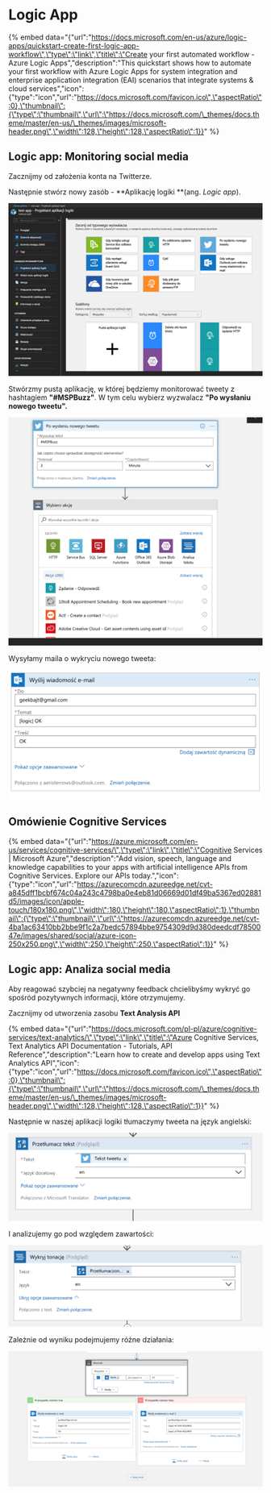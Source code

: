 # Logic App

{% embed data="{\"url\":\"https://docs.microsoft.com/en-us/azure/logic-apps/quickstart-create-first-logic-app-workflow\",\"type\":\"link\",\"title\":\"Create your first automated workflow - Azure Logic Apps\",\"description\":\"This quickstart shows how to automate your first workflow with Azure Logic Apps for system integration and enterprise application integration \(EAI\) scenarios that integrate systems & cloud services\",\"icon\":{\"type\":\"icon\",\"url\":\"https://docs.microsoft.com/favicon.ico\",\"aspectRatio\":0},\"thumbnail\":{\"type\":\"thumbnail\",\"url\":\"https://docs.microsoft.com/\_themes/docs.theme/master/en-us/\_themes/images/microsoft-header.png\",\"width\":128,\"height\":128,\"aspectRatio\":1}}" %}

## Logic app: Monitoring social media

Zacznijmy od założenia konta na Twitterze.

 Następnie stwórz nowy zasób - **Aplikację logiki **\(ang. _Logic app_\).

![](.gitbook/assets/image%20%288%29.png)

Stwórzmy pustą aplikację, w której będziemy monitorować tweety z hashtagiem **"\#MSPBuzz"**. W tym celu wybierz wyzwalacz **"Po wysłaniu nowego tweetu".**

![](.gitbook/assets/image%20%2812%29.png)

Wysyłamy maila o wykryciu nowego tweeta:



![](.gitbook/assets/image%20%287%29.png)

## Omówienie Cognitive Services

{% embed data="{\"url\":\"https://azure.microsoft.com/en-us/services/cognitive-services/\",\"type\":\"link\",\"title\":\"Cognitive Services \| Microsoft Azure\",\"description\":\"Add vision, speech, language and knowledge capabilities to your apps with artificial intelligence APIs from Cognitive Services. Explore our APIs today.\",\"icon\":{\"type\":\"icon\",\"url\":\"https://azurecomcdn.azureedge.net/cvt-a845dff1bcbf674c04a243c4798ba0e4eb81d06669d01df49ba5367ed02881d5/images/icon/apple-touch/180x180.png\",\"width\":180,\"height\":180,\"aspectRatio\":1},\"thumbnail\":{\"type\":\"thumbnail\",\"url\":\"https://azurecomcdn.azureedge.net/cvt-4ba1ac63410bb2bbe9f1c2a7bedc57894bbe9754309d9d380deedcdf7850047e/images/shared/social/azure-icon-250x250.png\",\"width\":250,\"height\":250,\"aspectRatio\":1}}" %}

## Logic app: Analiza social media

Aby reagować szybciej na negatywny feedback chcielibyśmy wykryć go spośród pozytywnych informacji, które otrzymujemy.

Zacznijmy od utworzenia zasobu **Text Analysis API**

{% embed data="{\"url\":\"https://docs.microsoft.com/pl-pl/azure/cognitive-services/text-analytics/\",\"type\":\"link\",\"title\":\"Azure Cognitive Services, Text Analytics API Documentation - Tutorials, API Reference\",\"description\":\"Learn how to create and develop apps using Text Analytics API\",\"icon\":{\"type\":\"icon\",\"url\":\"https://docs.microsoft.com/favicon.ico\",\"aspectRatio\":0},\"thumbnail\":{\"type\":\"thumbnail\",\"url\":\"https://docs.microsoft.com/\_themes/docs.theme/master/en-us/\_themes/images/microsoft-header.png\",\"width\":128,\"height\":128,\"aspectRatio\":1}}" %}

Następnie w naszej aplikacji logiki tłumaczymy tweeta na język angielski:



![](.gitbook/assets/image%20%2816%29.png)

I analizujemy go pod względem zawartości:



![](.gitbook/assets/image%20%281%29.png)

Zależnie od wyniku podejmujemy różne działania:



![](.gitbook/assets/image%20%2817%29.png)

